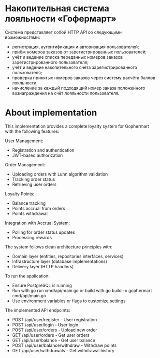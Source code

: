 # Накопительная система лояльности «Гофермарт»

Система представляет собой HTTP API со следующими возможностями:

* регистрация, аутентификация и авторизация пользователей;
* приём номеров заказов от зарегистрированных пользователей;
* учёт и ведение списка переданных номеров заказов зарегистрированного пользователя;
* учёт и ведение накопительного счёта зарегистрированного пользователя;
* проверка принятых номеров заказов через систему расчёта баллов лояльности;
* начисление за каждый подходящий номер заказа положенного вознаграждения на счёт лояльности пользователя.

# About implementation

This implementation provides a complete loyalty system for Gophermart with the following features:

User Management:

* Registration and authentication
* JWT-based authorization


Order Management:

* Uploading orders with Luhn algorithm validation
* Tracking order status
* Retrieving user orders


Loyalty Points:

* Balance tracking
* Points accrual from orders
* Points withdrawal


Integration with Accrual System:

* Polling for order status updates
* Processing rewards



The system follows clean architecture principles with:

* Domain layer (entities, repositories interfaces, services)
* Infrastructure layer (database implementations)
* Delivery layer (HTTP handlers)

To run the application:

* Ensure PostgreSQL is running
* Run with go run cmd/api/main.go or build with go build -o gophermart cmd/api/main.go
* Use environment variables or flags to customize settings

The implemented API endpoints:

* POST /api/user/register - User registration
* POST /api/user/login - User login
* POST /api/user/orders - Upload new order
* GET /api/user/orders - Get user orders
* GET /api/user/balance - Get user balance
* POST /api/user/balance/withdraw - Withdraw points
* GET /api/user/withdrawals - Get withdrawal history